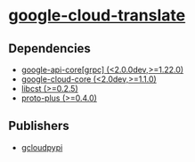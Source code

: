 # [google-cloud-translate](https://pypi.org/project/google-cloud-translate)

## Dependencies
- [google-api-core[grpc] (<2.0.0dev,>=1.22.0)](packages/g/google-api-core.md)
- [google-cloud-core (<2.0dev,>=1.1.0)](packages/g/google-cloud-core.md)
- [libcst (>=0.2.5)](packages/l/libcst.md)
- [proto-plus (>=0.4.0)](packages/p/proto-plus.md)



## Publishers
- [gcloudpypi](https://pypi.org/user/gcloudpypi)

